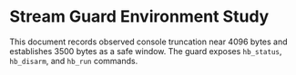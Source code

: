 # Stream Guard Environment Study

This document records observed console truncation near 4096 bytes and establishes 3500 bytes as a safe window. The guard exposes `hb_status`, `hb_disarm`, and `hb_run` commands.
